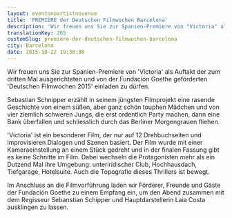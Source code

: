 ```yaml
---
layout: eventonoartistnovenue
title: 'PREMIERE der Deutschen Filmwochen Barcelona'
description: 'Wir freuen uns Sie zur Spanien-Premiere von "Victoria" als Auftakt der zum dritten Mal ausgerichteten und von der Fundación Goethe geförderten "Deutschen Filmwochen 2015" einladen zu dürfen.'
translationKey: 265
customSlug: premiere-der-deutschen-filmwochen-barcelona
city: Barcelona
date: 2015-10-22 19:30:00
---
```


Wir freuen uns Sie zur Spanien-Premiere von 'Victoria' als Auftakt der zum dritten Mal ausgerichteten und von der Fundación Goethe geförderten 'Deutschen Filmwochen 2015' einladen zu dürfen.

Sebastian Schnipper erzählt in seinem jüngsten Filmprojekt eine rasende Geschichte von einem süßen, aber ganz schön touphen Mädchen und von vier ziemlich schweren Jungs, die erst ordentlich Party machen, dann eine Bank überfallen und schliesslich durch das Berliner Morgengrauen fliehen.

'Victoria' ist ein besonderer Film, der nur auf 12 Drehbuchseiten und improvisieren Dialogen und Szenen basiert. Der Film wurde mit einer Kameraeinstellung an einem Stück gedreht und in der finalen Fassung gibt es keine Schnitte im Film. Dabei wechseln die Protagonisten mehr als ein Dutzend Mal ihre Umgebung: unteriridischer Club, Hochhausdach, Tiefgarage, Hotelsuite. Auch die Topografie dieses Thrillers ist bewegt.

Im Anschluss an die Filmvorführung laden wir Förderer, Freunde und Gäste der Fundación Goethe zu einem Empfang ein, um den Abend zusammen mit dem Regisseur Sebanstian Schipper und Hauptdarstellerin Laia Costa ausklingen zu lassen.
